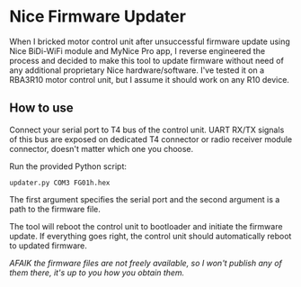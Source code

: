 # Nice Firmware Updater

When I bricked motor control unit after unsuccessful firmware update using Nice BiDi-WiFi module and MyNice Pro app, I reverse engineered the process and decided to make this tool to update firmware without need of any additional proprietary Nice hardware/software. I've tested it on a RBA3R10 motor control unit, but I assume it should work on any R10 device.

## How to use
Connect your serial port to T4 bus of the control unit. UART RX/TX signals of this bus are exposed on dedicated T4 connector or radio receiver module connector, doesn't matter which one you choose.

Run the provided Python script:
```
updater.py COM3 FG01h.hex
```
The first argument specifies the serial port and the second argument is a path to the firmware file.

The tool will reboot the control unit to bootloader and initiate the firmware update. If everything goes right, the control unit should automatically reboot to updated firmware.

*AFAIK the firmware files are not freely available, so I won't publish any of them there, it's up to you how you obtain them.*